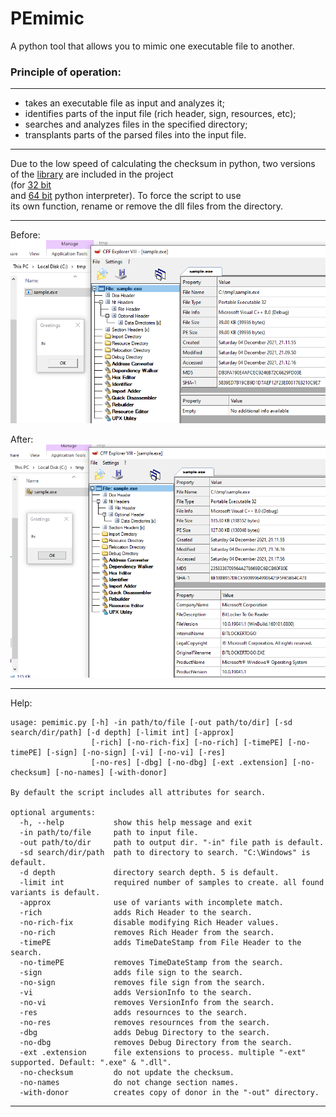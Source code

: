 # PEmimic
A python tool that allows you to mimic one executable file to another.

### Principle of operation:
---

* takes an executable file as input and analyzes it;
* identifies parts of the input file (rich header, sign, resources, etc);
* searches and analyzes files in the specified directory;
* transplants parts of the parsed files into the input file.

---

Due to the low speed of calculating the checksum in python, two versions of the [library](https://github.com/xoreaxecx/ChecksumDll) are included in the project  
(for [32 bit](https://github.com/xoreaxecx/PEmimic/blob/main/checksum32.dll)  
and [64 bit](https://github.com/xoreaxecx/PEmimic/blob/main/checksum64.dll) python interpreter). To force the script to use  
its own function, rename or remove the dll files from the directory.  

---

Before:  
![sample before](https://github.com/xoreaxecx/PEmimic/blob/main/sample_before.png)

After:  
![sample after](https://github.com/xoreaxecx/PEmimic/blob/main/sample_after.png)

---

Help:
```
usage: pemimic.py [-h] -in path/to/file [-out path/to/dir] [-sd search/dir/path] [-d depth] [-limit int] [-approx]
                  [-rich] [-no-rich-fix] [-no-rich] [-timePE] [-no-timePE] [-sign] [-no-sign] [-vi] [-no-vi] [-res]
                  [-no-res] [-dbg] [-no-dbg] [-ext .extension] [-no-checksum] [-no-names] [-with-donor]

By default the script includes all attributes for search.

optional arguments:
  -h, --help           show this help message and exit
  -in path/to/file     path to input file.
  -out path/to/dir     path to output dir. "-in" file path is default.
  -sd search/dir/path  path to directory to search. "C:\Windows" is default.
  -d depth             directory search depth. 5 is default.
  -limit int           required number of samples to create. all found variants is default.
  -approx              use of variants with incomplete match.
  -rich                adds Rich Header to the search.
  -no-rich-fix         disable modifying Rich Header values.
  -no-rich             removes Rich Header from the search.
  -timePE              adds TimeDateStamp from File Header to the search.
  -no-timePE           removes TimeDateStamp from the search.
  -sign                adds file sign to the search.
  -no-sign             removes file sign from the search.
  -vi                  adds VersionInfo to the search.
  -no-vi               removes VersionInfo from the search.
  -res                 adds resournces to the search.
  -no-res              removes resournces from the search.
  -dbg                 adds Debug Directory to the search.
  -no-dbg              removes Debug Directory from the search.
  -ext .extension      file extensions to process. multiple "-ext" supported. Default: ".exe" & ".dll".
  -no-checksum         do not update the checksum.
  -no-names            do not change section names.
  -with-donor          creates copy of donor in the "-out" directory.
```

---
